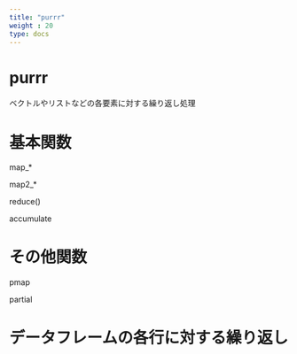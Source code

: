 ```yaml
---
title: "purrr"
weight : 20
type: docs
---
```



# purrr

ベクトルやリストなどの各要素に対する繰り返し処理

# 基本関数


map_*

map2_*

reduce()

accumulate 


# その他関数

pmap

partial

# データフレームの各行に対する繰り返し